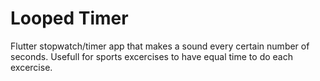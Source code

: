 # Looped Timer

Flutter stopwatch/timer app that makes a sound every certain number of seconds. Usefull for sports excercises to have equal time to do each excercise.
